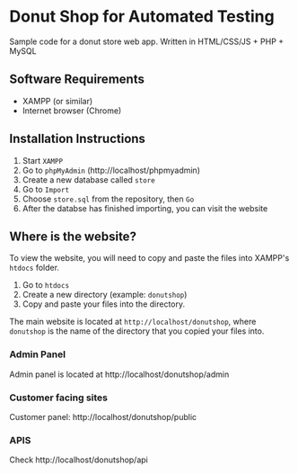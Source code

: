 # Donut Shop for Automated Testing

Sample code for a donut store web app. Written in HTML/CSS/JS + PHP + MySQL

## Software Requirements

* XAMPP (or similar)
* Internet browser (Chrome)


## Installation Instructions

1. Start `XAMPP`
2. Go to `phpMyAdmin` (http://localhost/phpmyadmin)
3. Create a new database called `store`
4. Go to `Import`
5. Choose `store.sql` from the repository, then `Go`
6. After the databse has finished importing, you can visit the website

## Where is the website?

To view the website, you will need to copy and paste the files into XAMPP's `htdocs` folder.  

1. Go to `htdocs`
2. Create a new directory (example: `donutshop`)
3. Copy and paste your files into the directory.

The main website is located at `http://localhost/donutshop`, where `donutshop` is the name of the directory that you copied your files into.

### Admin Panel

Admin panel is located at http://localhost/donutshop/admin

### Customer facing sites

Customer panel: http://localhost/donutshop/public

### APIS

Check http://localhost/donutshop/api

